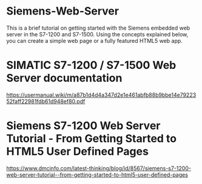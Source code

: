 # Siemens-Web-Server
This is a brief tutorial on getting started with the Siemens embedded web server in the S7-1200 and S7-1500.  Using the concepts explained below, you can create a simple web page or a fully featured HTML5 web app.

# SIMATIC S7-1200 / S7-1500 Web Server documentation
https://usermanual.wiki/m/a87b1d4d4a347d2e1e461abfb88b9bbe14e7922352faff22981fdb61d948ef80.pdf

# Siemens S7-1200 Web Server Tutorial - From Getting Started to HTML5 User Defined Pages
https://www.dmcinfo.com/latest-thinking/blog/id/8567/siemens-s7-1200-web-server-tutorial--from-getting-started-to-html5-user-defined-pages